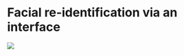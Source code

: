 <h1>Facial re-identification via an interface</h1>
<img src='https://www.google.com/url?sa=i&url=https%3A%2F%2Fblog.axopen.com%2F2019%2F09%2Fopen-cv-cest-quoi%2F&psig=AOvVaw3_uZkHu4wiXDHye6emby0x&ust=1633198458660000&source=images&cd=vfe&ved=2ahUKEwikj4rB6KnzAhVE5IUKHQhkDlwQjRx6BAgAEAk'>
